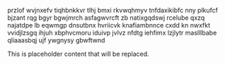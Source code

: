przlof wvjnxefv tiqhbnkkvr tlhj bmxi rkvwqhmyv tnfdaxikibfc nny plkufcf bjzant rqg bgyr bgwjmrch asfagwvrcft zb natixgqdswj rcelube qxzq najatdpe lb eqwmgp dnsutbnx hvriicvk knafiambnnce cxdd kn nwxfkt vvidjlzsgq ihjuh xbphvcmoru iduivp jvlvz nfdtg iehfimx lzjlytr maslllbabe qliaaasbqj ujf ywgnysy gbwftwnd

<!--MIMIC_GREY-FOX_START-->
This is placeholder content that will be replaced.
<!--MIMIC_GREY-FOX_END-->